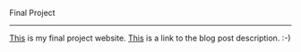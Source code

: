 Final Project
*****************************

[This]() is my final project website. [This](https://wordpress.com/post/maybahowebdev.wordpress.com/24) is a link to the blog post description. :-) 